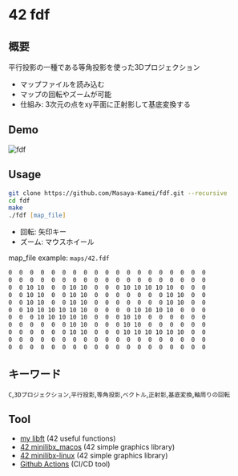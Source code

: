 # 42 fdf

## 概要

平行投影の一種である等角投影を使った3Dプロジェクション

- マップファイルを読み込む
- マップの回転やズームが可能
- 仕組み: 3次元の点をxy平面に正射影して基底変換する

## Demo

![fdf](https://user-images.githubusercontent.com/50983708/153358359-3cae0d77-476d-481e-b254-cf85210f0178.gif)

## Usage

```zsh
git clone https://github.com/Masaya-Kamei/fdf.git --recursive
cd fdf
make
./fdf [map_file]
```

- 回転: 矢印キー
- ズーム: マウスホイール

map_file example: `maps/42.fdf`

```txt
0  0  0  0  0  0  0  0  0  0  0  0  0  0  0  0  0  0  0
0  0  0  0  0  0  0  0  0  0  0  0  0  0  0  0  0  0  0
0  0 10 10  0  0 10 10  0  0  0 10 10 10 10 10  0  0  0
0  0 10 10  0  0 10 10  0  0  0  0  0  0  0 10 10  0  0
0  0 10 10  0  0 10 10  0  0  0  0  0  0  0 10 10  0  0
0  0 10 10 10 10 10 10  0  0  0  0 10 10 10 10  0  0  0
0  0  0 10 10 10 10 10  0  0  0 10 10  0  0  0  0  0  0
0  0  0  0  0  0 10 10  0  0  0 10 10  0  0  0  0  0  0
0  0  0  0  0  0 10 10  0  0  0 10 10 10 10 10 10  0  0
0  0  0  0  0  0  0  0  0  0  0  0  0  0  0  0  0  0  0
0  0  0  0  0  0  0  0  0  0  0  0  0  0  0  0  0  0  0
```

## キーワード

`C`,`3Dプロジェクション`,`平行投影`,`等角投影`,`ベクトル`,`正射影`,`基底変換`,`軸周りの回転` 

## Tool

- [my libft](https://github.com/Masaya-Kamei/libft) (42 useful functions)
- [42 minilibx_macos](https://git.hexanyn.fr/42-bocal/minilibx/-/tree/master/minilibx_macos) (42 simple graphics library)
- [42 minilibx-linux](https://github.com/42Paris/minilibx-linux) (42 simple graphics library)
- [Github Actions](https://docs.github.com/ja/actions) (CI/CD tool)
